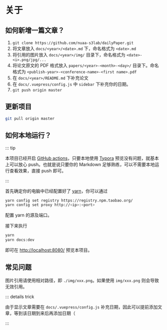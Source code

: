 # 关于

## 如何新增一篇文章？

1. `git clone https://github.com/nuaa-s3lab/dailyPaper.git`
2. 将文章放入 `docs/<year>/<date>.md` 下，命名格式为 `<date>.md`
3. 将引用的图片放入 `docs/<year>/img/` 目录下，命名格式为 `<date>-<i>.png/jpg/...`
4. 将论文原文的 PDF 格式放入 `papers/<year>-<month>-<day>/` 目录下。命名格式为 `<publish-year>-<conference-name>-<first name>.pdf`
5. 在 `docs/<year>/README.md` 下补充论文
6. 在 `docs/.vuepress/config.js` 中 `sidebar` 下补充你的日期。
7. `git push origin master`

## 更新项目

``` bash
git pull origin master
```

## 如何本地运行？

::: tip

本项目已经开启 [GitHub actions](https://github.com/features/actions)，只要本地使用 [Typora](https://typora.io/) 预览没有问题，就基本上可以放心 push。也就是说只要你的 Markdown 足够熟练，可以不需要本地运行查看效果，直接 push 即可。

:::

首先确定你的电脑中已经配置好了 [yarn](https://yarnpkg.com/)，你可以通过

``` bash
yarn config set registry https://registry.npm.taobao.org/
yarn config set proxy http://<ip>:<port>
```

配置 yarn 的源及端口。

接下来执行

```bash
yarn
yarn docs:dev
```

即可在 <http://localhost:8080/> 预览本项目。

## 常见问题

图片引用请使用相对路径，即 `./img/xxx.png`。如果使用 `img/xxx.png` 则会导致无效引用。

::: details trick

由于显示文章需要在 `docs/.vuepress/config.js` 补充日期，因此可以提前添加文章，等到该日期到来后再添加日期（

:::
